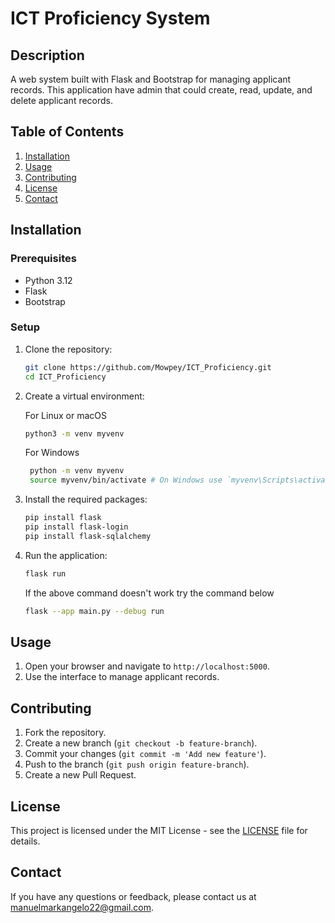 # ICT Proficiency System

## Description
A web system built with Flask and Bootstrap for managing applicant records. This application have admin that could create, read, update, and delete applicant records.

## Table of Contents
1. [Installation](#installation)
2. [Usage](#usage)
3. [Contributing](#contributing)
4. [License](#license)
5. [Contact](#contact)

## Installation

### Prerequisites
- Python 3.12
- Flask
- Bootstrap

### Setup
1. Clone the repository:
    ```bash
    git clone https://github.com/Mowpey/ICT_Proficiency.git
    cd ICT_Proficiency
    ```

2. Create a virtual environment:

    For Linux or macOS
    ```bash
    python3 -m venv myvenv 
    ```
    For Windows
   ```bash
    python -m venv myvenv
    source myvenv/bin/activate # On Windows use `myvenv\Scripts\activate`
    ```

4. Install the required packages:
    ```bash
    pip install flask
    pip install flask-login
    pip install flask-sqlalchemy
    ```

5. Run the application:
    ```bash
    flask run
    ```
    If the above command doesn't work try the command below
   
    ```bash
    flask --app main.py --debug run
    ```

## Usage
1. Open your browser and navigate to `http://localhost:5000`.
2. Use the interface to manage applicant records.

## Contributing
1. Fork the repository.
2. Create a new branch (`git checkout -b feature-branch`).
3. Commit your changes (`git commit -m 'Add new feature'`).
4. Push to the branch (`git push origin feature-branch`).
5. Create a new Pull Request.

## License
This project is licensed under the MIT License - see the [LICENSE](LICENSE) file for details.

## Contact
If you have any questions or feedback, please contact us at [manuelmarkangelo22@gmail.com](mailto:manuelmarkangelo22@gmail.com).
